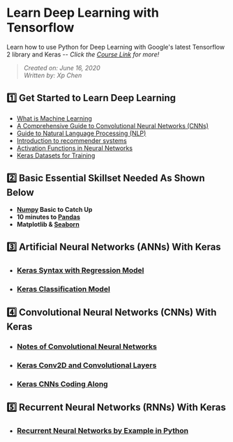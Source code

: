 # Learn Deep Learning with Tensorflow

Learn how to use Python for Deep Learning with Google's latest Tensorflow 2 library and Keras -- *Click the [Course Link](https://www.udemy.com/course/complete-tensorflow-2-and-keras-deep-learning-bootcamp/) for more!*
> *Created on: June 16, 2020*<br/>
> *Written by: Xp Chen*<br/>
## :one: Get Started to Learn Deep Learning
- [What is Machine Learning](https://github.com/xipengchen/Learn-Deep-Learning-with-Tensorflow/blob/master/machine_learning_notes.md)
- [A Comprehensive Guide to Convolutional Neural Networks (CNNs)](https://towardsdatascience.com/a-comprehensive-guide-to-convolutional-neural-networks-the-eli5-way-3bd2b1164a53)
- [Guide to Natural Language Processing (NLP)](https://towardsdatascience.com/your-guide-to-natural-language-processing-nlp-48ea2511f6e1)
- [Introduction to recommender systems](https://towardsdatascience.com/introduction-to-recommender-systems-6c66cf15ada)
- [Activation Functions in Neural Networks](https://towardsdatascience.com/activation-functions-neural-networks-1cbd9f8d91d6)
- [Keras Datasets for Training](https://keras.io/api/datasets/)
## :two: Basic Essential Skillset Needed As Shown Below
- **[Numpy](https://github.com/xipengchen/Learn-Deep-Learning-with-Tensorflow/blob/master/NumPy-Quick-Catch-Up.ipynb) Basic to Catch Up**
- **10 minutes to [Pandas](https://pandas.pydata.org/pandas-docs/stable/getting_started/10min.html)**
- **Matplotlib & [Seaborn](https://github.com/xipengchen/Learn-Deep-Learning-with-Tensorflow/blob/master/Seaborn-Basics.ipynb)**

## :three: Artificial Neural Networks (ANNs) With Keras

* <h3><a href= 'https://github.com/xipengchen/Learn-Deep-Learning-with-Tensorflow/blob/master/Keras_syntax_Regression.md'>Keras Syntax with Regression Model</a></h3>
* <h3><a href= 'https://github.com/xipengchen/Learn-Deep-Learning-with-Tensorflow/blob/master/Keras_Classification.md'>Keras Classification Model</a></h3>

## :four: Convolutional Neural Networks (CNNs) With Keras

* <h3><a href= 'https://github.com/xipengchen/Learn-Deep-Learning-with-Tensorflow/blob/master/Keras_CNNs.md'>Notes of Convolutional Neural Networks</a></h3>
* <h3><a href= 'https://www.pyimagesearch.com/2018/12/31/keras-conv2d-and-convolutional-layers/'>Keras Conv2D and Convolutional Layers </a></h3>
* <h3><a href= 'https://github.com/xipengchen/Learn-Deep-Learning-with-Tensorflow/blob/master/Keras_CNNs_coding_along.md'> Keras CNNs Coding Along </a></h3>
<h3><a href= ''> </a></h3>
<h3><a href= ''> </a></h3>
<h3><a href= ''> </a></h3>
<h3><a href= ''> </a></h3>
<h3><a href= ''> </a></h3>
<h3><a href= ''> </a></h3>

## :five: Recurrent Neural Networks (RNNs) With Keras
* <h3><a href= 'https://towardsdatascience.com/recurrent-neural-networks-by-example-in-python-ffd204f99470'> Recurrent Neural Networks by Example in Python</a></h3>

